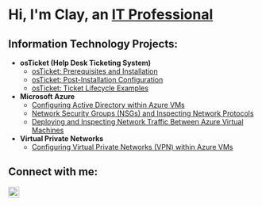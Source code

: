 <h1>Hi, I'm Clay, an <a href="https://linkedin.com/in/claywunder">IT Professional</a></h1>

<h2>Information Technology Projects:</h2>

- <b>osTicket (Help Desk Ticketing System)</b>
  - [osTicket: Prerequisites and Installation](https://github.com/ClayWunder/osticket-prereqs)
  - [osTicket: Post-Installation Configuration](https://github.com/ClayWunder/post-install-config)
  - [osTicket: Ticket Lifecycle Examples](https://github.com/ClayWunder/ticket-lifecycle)
- <b>Microsoft Azure</b>
  - [Configuring Active Directory within Azure VMs](https://github.com/ClayWunder/configure-ad)
  - [Network Security Groups (NSGs) and Inspecting Network Protocols](https://github.com/ClayWunder/azure-network-protocols)
  - [Deploying and Inspecting Network Traffic Between Azure Virtual Machines](https://github.com/ClayWunder/VMs-Networking)
- <b>Virtual Private Networks</b>
  - [Configuring Virtual Private Networks (VPN) within Azure VMs](https://github.com/ClayWunder/VPN) 
    
<h2>Connect with me:</h2>

[<img align="left" alt="claywunder | LinkedIn" width="22px" src="https://cdn.jsdelivr.net/npm/simple-icons@v3/icons/linkedin.svg" />][linkedin]

[linkedin]: https://linkedin.com/in/claywunder
